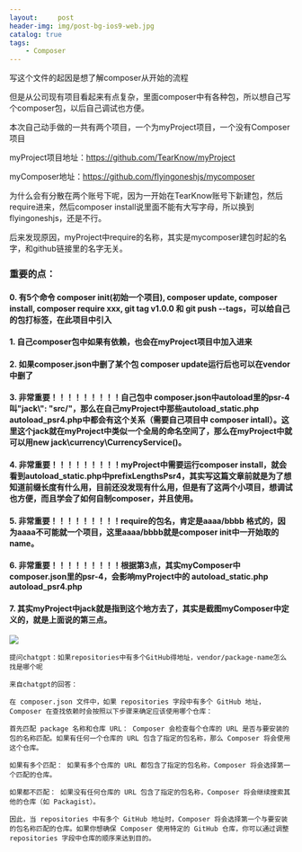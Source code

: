 ```yaml
---
layout:     post
header-img: img/post-bg-ios9-web.jpg
catalog: true
tags:
    - Composer
---
```


写这个文件的起因是想了解composer从开始的流程

但是从公司现有项目看起来有点复杂，里面composer中有各种包，所以想自己写个composer包，以后自己调试也方便。


本次自己动手做的一共有两个项目，一个为myProject项目，一个没有Composer项目


myProject项目地址：https://github.com/TearKnow/myProject

myComposer地址：https://github.com/flyingoneshjs/mycomposer


为什么会有分散在两个账号下呢，因为一开始在TearKnow账号下新建包，然后require进来，然后composer install说里面不能有大写字母，所以换到flyingoneshjs，还是不行。

后来发现原因，myProject中require的名称，其实是mycomposer建包时起的名字，和github链接里的名字无关。



### 重要的点：

#### 0. 有5个命令 composer init(初始一个项目), composer update, composer install, composer require xxx, git tag v1.0.0 和 git push --tags，可以给自己的包打标签，在此项目中引入
#### 1. 自己composer包中如果有依赖，也会在myProject项目中加入进来
#### 2. 如果composer.json中删了某个包 composer update运行后也可以在vendor中删了
#### 3. 非常重要！！！！！！！！！自己包中 composer.json中autoload里的psr-4叫"jack\\": "src/"，那么在自己myProject中那些autoload_static.php autoload_psr4.php中都会有这个关系（需要自己项目中 composer intall）。这里这个jack就在myProject中类似一个全局的命名空间了，那么在myProject中就可以用new jack\currency\CurrencyService()。
#### 4. 非常重要！！！！！！！！！myProject中需要运行composer install，就会看到autoload_static.php中prefixLengthsPsr4，其实写这篇文章前就是为了想知道前缀长度有什么用，目前还没发现有什么用，但是有了这两个小项目，想调试也方便，而且学会了如何自制composer，并且使用。
#### 5. 非常重要！！！！！！！！！require的包名，肯定是aaaa/bbbb 格式的，因为aaaa不可能就一个项目，这里aaaa/bbbb就是composer init中一开始取的name。
#### 6. 非常重要！！！！！！！！！根据第3点，其实myComposer中composer.json里的psr-4，会影响myProject中的 autoload_static.php autoload_psr4.php
#### 7. 其实myProject中jack就是指到这个地方去了，其实是截图myComposer中定义的，就是上面说的第三点。
![](https://tearknow.github.io/blog/img/20240429.png)


```
提问chatgpt：如果repositories中有多个GitHub得地址，vendor/package-name怎么找是哪个呢

来自chatgpt的回答：

在 composer.json 文件中，如果 repositories 字段中有多个 GitHub 地址，Composer 在查找依赖时会按照以下步骤来确定应该使用哪个仓库：

首先匹配 package 名称和仓库 URL： Composer 会检查每个仓库的 URL 是否与要安装的包的名称匹配。如果有任何一个仓库的 URL 包含了指定的包名称，那么 Composer 将会使用这个仓库。

如果有多个匹配： 如果有多个仓库的 URL 都包含了指定的包名称，Composer 将会选择第一个匹配的仓库。

如果都不匹配： 如果没有任何仓库的 URL 包含了指定的包名称，Composer 将会继续搜索其他的仓库（如 Packagist）。

因此，当 repositories 中有多个 GitHub 地址时，Composer 将会选择第一个与要安装的包名称匹配的仓库。如果你想确保 Composer 使用特定的 GitHub 仓库，你可以通过调整 repositories 字段中仓库的顺序来达到目的。
```